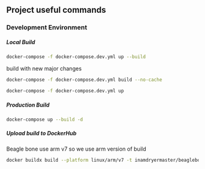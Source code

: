 ## Project useful commands

### Development Environment

##### Local Build

```sh
docker-compose -f docker-compose.dev.yml up --build

```

build with new major changes

```sh
docker-compose -f docker-compose.dev.yml build --no-cache

docker-compose -f docker-compose.dev.yml up

```

##### Production Build

```sh
docker-compose up --build -d

```

##### Upload build to DockerHub

Beagle bone use arm v7 so we use arm version of build

```sh
docker buildx build --platform linux/arm/v7 -t inamdryermaster/beaglebone-app:v1.1 -t inamdryermaster/beaglebone-app:latest --push -f Dockerfile .
```
